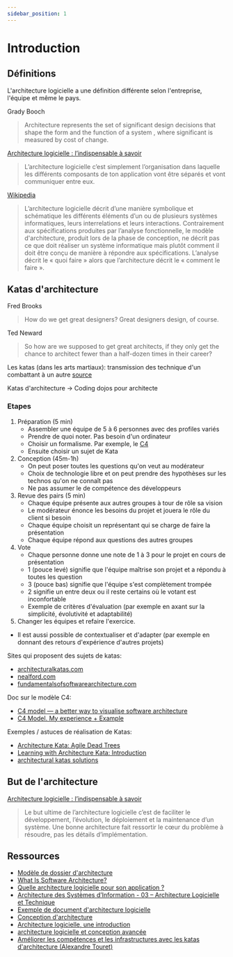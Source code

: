 ```yaml
---
sidebar_position: 1
---
```


# Introduction

## Définitions

L'architecture logicielle a une définition différente selon l'entreprise, l'équipe et même le pays.

Grady Booch
> Architecture represents the set of significant design decisions that shape the form and the function of a system , where significant is measured by cost of change.

[Architecture logicielle : l’indispensable à savoir](https://www.jesuisundev.com/architecture-logicielle/)

> L’architecture logicielle c’est simplement l’organisation dans laquelle les différents composants de ton application vont être séparés et vont communiquer entre eux.

[Wikipedia](https://fr.wikipedia.org/wiki/Architecture_logicielle)

> L’architecture logicielle décrit d’une manière symbolique et schématique les différents éléments d’un ou de plusieurs systèmes informatiques, leurs interrelations et leurs interactions. Contrairement aux spécifications produites par l’analyse fonctionnelle, le modèle d'architecture, produit lors de la phase de conception, ne décrit pas ce que doit réaliser un système informatique mais plutôt comment il doit être conçu de manière à répondre aux spécifications. L’analyse décrit le « quoi faire » alors que l’architecture décrit le « comment le faire ».

## Katas d'architecture

Fred Brooks
> How do we get great designers? Great designers design, of course.

Ted Neward
> So how are we supposed to get great architects, if they only get the chance to architect fewer than a half-dozen times in their career?

Les katas (dans les arts martiaux): transmission des technique d'un combattant à un autre [source](https://fr.wikipedia.org/wiki/Kata)

Katas d'architecture -> Coding dojos pour architecte

### Etapes

1. Préparation (5 min)
    - Assembler une équipe de 5 à 6 personnes avec des profiles variés
    - Prendre de quoi noter. Pas besoin d'un ordinateur
    - Choisir un formalisme. Par exemple, le [C4](https://c4model.com/)
    - Ensuite choisir un sujet de Kata
1. Conception (45m-1h)
    - On peut poser toutes les questions qu'on veut au modérateur
    - Choix de technologie libre et on peut prendre des hypothèses sur les technos qu'on ne connaît pas
    - Ne pas assumer le de compétence des développeurs
1. Revue des pairs (5 min)
    - Chaque équipe présente aux autres groupes à tour de rôle sa vision
    - Le modérateur énonce les besoins du projet et jouera le rôle du client si besoin
    - Chaque équipe choisit un représentant qui se charge de faire la présentation
    - Chaque équipe répond aux questions des autres groupes
1. Vote
    - Chaque personne donne une note de 1 à 3 pour le projet en cours de présentation
    - 1 (pouce levé) signifie que l'équipe maîtrise son projet et a répondu à toutes les question
    - 3 (pouce bas) signifie que l'équipe s'est complètement trompée
    - 2 signifie un entre deux ou il reste certains où le votant est inconfortable
    - Exemple de critères d'évaluation (par exemple en axant sur la simplicité, évolutivité et adaptabilité)
1. Changer les équipes et refaire l'exercice.

- Il est aussi possible de contextualiser et d'adapter (par exemple en donnant des retours d'expérience d'autres projets)

Sites qui proposent des sujets de katas:

- [architecturalkatas.com](https://www.architecturalkatas.com/index.html)
- [nealford.com](https://nealford.com/katas/)
- [fundamentalsofsoftwarearchitecture.com](https://fundamentalsofsoftwarearchitecture.com/katas/)

Doc sur le modèle C4:

- [C4 model — a better way to visualise software architecture](https://medium.com/news-uk-technology/c4-model-a-better-way-to-visualise-software-architecture-df41e5ac57b8)
- [C4 Model. My experience + Example](https://itzareyesmx.medium.com/c4-model-my-experience-example-fbcf50def540)

Exemples / astuces de réalisation de Katas:

- [Architecture Kata: Agile Dead Trees](https://medium.com/@goodmove_/architecture-kata-agile-dead-trees-789f16f5ac2c)
- [Learning with Architecture Kata: Introduction](https://vampwillow.wordpress.com/2020/03/07/learning-with-architecture-kata-part-1/)
- [architectural katas solutions](https://www.pasqualelangella.com/architectural-katas-solutions/index.php/Main_Page)

## But de l'architecture

[Architecture logicielle : l’indispensable à savoir](https://www.jesuisundev.com/architecture-logicielle/)

> Le but ultime de l’architecture logicielle c’est de faciliter le développement, l’évolution, le déploiement et la maintenance d’un système.
> Une bonne architecture fait ressortir le cœur du problème à résoudre, pas les détails d’implémentation.

## Ressources

- [Modèle de dossier d'architecture](https://github.com/bflorat/modele-da)
- [What Is Software Architecture?](https://www.castsoftware.com/glossary/what-is-software-architecture-tools-design-definition-explanation-best)
- [Quelle architecture logicielle pour son application ?](https://www.softfluent.fr/blog/architecture-logicielle-pour-application/)
- [Architecture des Systèmes d’Information - 03 – Architecture Logicielle et Technique](http://damien.ploix.free.fr/archi/2014-ARCHISI2-03-Ploix-ALT-V0%201.pdf)
- [Exemple de document d'architecture logicielle](https://isisniper.sourceforge.net/ac/Document_d_architecture_logicielle_2002_02_04.htm)
- [Conception d'architecture](http://www2.ift.ulaval.ca/~lamontagne/glo3001/documentationArchitecture.pdf)
- [Architecture logicielle, une introduction](http://www2.ift.ulaval.ca/~lamontagne/glo3001/introArchitecture.pdf)
- [architecture logicielle et conception avancée](https://www.ptidej.net/courses/log4430/winter12/slides/Cours%201%20-%20Conception%20architecturale%201.pdf)
- [Améliorer les compétences et les infrastructures avec les katas d'architecture (Alexandre Touret)](https://www.youtube.com/watch?v=DKfR5AVD_AM)
